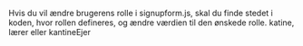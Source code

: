 Hvis du vil ændre brugerens rolle i signupform.js, skal du finde stedet i koden, hvor rollen defineres, og ændre værdien til den ønskede rolle. katine, lærer eller kantineEjer 
